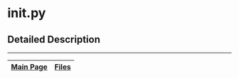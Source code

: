 # init.py #



## Detailed Description ##




---
| [Main Page](ambhas.md) | [Files](ambhas_files.md) |
|:-----------------------|:-------------------------|